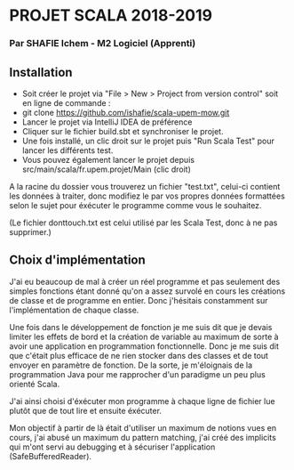 # PROJET SCALA 2018-2019
### Par SHAFIE Ichem - M2 Logiciel (Apprenti)

## Installation

* Soit créer le projet via "File > New > Project from version control" soit en ligne de commande :
* git clone https://github.com/ishafie/scala-upem-mow.git
* Lancer le projet via IntelliJ IDEA de préférence
* Cliquer sur le fichier build.sbt et synchroniser le projet.
* Une fois installé, un clic droit sur le projet puis "Run Scala Test" pour lancer les différents test.
* Vous pouvez également lancer le projet depuis src/main/scala/fr.upem.projet/Main (clic droit)

A la racine du dossier vous trouverez un fichier "test.txt", celui-ci contient les données à traiter, donc modifiez
le par vos propres données formattées selon le sujet pour éxécuter le programme comme vous le souhaitez.

(Le fichier donttouch.txt est celui utilisé par les Scala Test, donc à ne pas supprimer.)

## Choix d'implémentation

J'ai eu beaucoup de mal à créer un réel programme et pas seulement des simples fonctions étant donné qu'on a assez
survolé en cours les créations de classe et de programme en entier.
Donc j'hésitais constamment sur l'implémentation de chaque classe.

Une fois dans le développement de fonction je me suis dit que je devais limiter les effets de bord et la création
de variable au maximum de sorte à avoir une application en programmation fonctionnelle.
Donc je me suis dit que c'était plus efficace de ne rien stocker dans des classes et de tout envoyer en paramètre de fonction.
De la sorte, je m'éloignais de la programmation Java pour me rapprocher d'un paradigme un peu plus orienté Scala.

J'ai ainsi choisi d'éxécuter mon programme à chaque ligne de fichier lue plutôt que de tout lire et ensuite éxécuter.

Mon objectif à partir de là était d'utiliser un maximum de notions vues en cours, j'ai abusé un maximum du pattern matching,
j'ai créé des implicits qui m'ont servi au debugging et à sécuriser l'application (SafeBufferedReader).